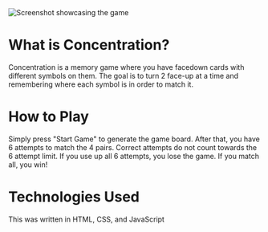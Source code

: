<picture>
 <source media="(prefers-color-scheme: dark)" srcset="https://imgur.com/cc064192-4b9d-46e7-9f4c-83d2c5189ae8">
 <source media="(prefers-color-scheme: light)" srcset="https://imgur.com/cc064192-4b9d-46e7-9f4c-83d2c5189ae8">
 <img alt="Screenshot showcasing the game" src="https://imgur.com/cc064192-4b9d-46e7-9f4c-83d2c5189ae8">
</picture>

# What is Concentration?
Concentration is a memory game where you have facedown cards with different symbols on them. The goal is to turn 2 face-up at a time and remembering where each symbol is in order to match it.

# How to Play
Simply press "Start Game" to generate the game board. After that, you have 6 attempts to match the 4 pairs. Correct attempts do not count towards the 6 attempt limit. If you use up all 6 attempts, you lose the game. If you match all, you win!

# Technologies Used
This was written in HTML, CSS, and JavaScript
